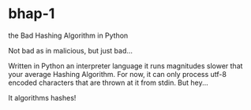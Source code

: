 # bhap-1
the Bad Hashing Algorithm in Python

Not bad as in malicious, but just bad...

Written in Python an interpreter language it runs magnitudes slower that your average Hashing Algorithm.
For now, it can only process utf-8 encoded characters that are thrown at it from stdin.
But hey...

It algorithms hashes!
